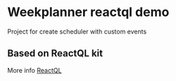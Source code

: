 # Weekplanner reactql demo

Project for create scheduler with custom events

## Based on ReactQL kit

More info [ReactQL](https://github.com/reactql/kit)

